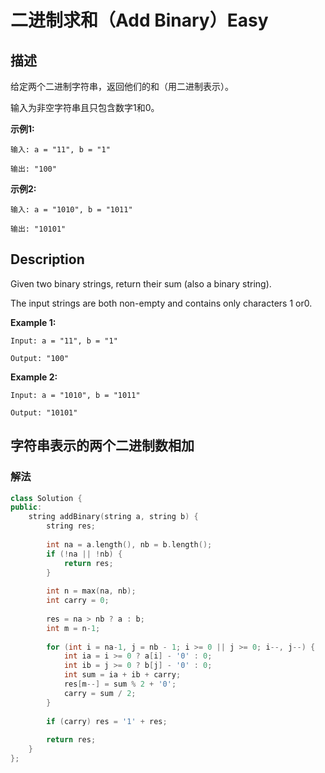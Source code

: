# 二进制求和（Add Binary）Easy
## 描述
给定两个二进制字符串，返回他们的和（用二进制表示）。

输入为非空字符串且只包含数字1和0。

**示例1:**
```
输入: a = "11", b = "1"

输出: "100"
```

**示例2:**
```
输入: a = "1010", b = "1011"

输出: "10101"
```

## Description
Given two binary strings, return their sum (also a binary string).

The input strings are both non-empty and contains only characters 1 or0.

**Example 1:**
```
Input: a = "11", b = "1"

Output: "100"
```

**Example 2:**
```
Input: a = "1010", b = "1011"

Output: "10101"
```


## 字符串表示的两个二进制数相加
### 解法
```c++
class Solution {
public:
    string addBinary(string a, string b) {
        string res;
        
        int na = a.length(), nb = b.length();
        if (!na || !nb) {
            return res;
        }
        
        int n = max(na, nb);
        int carry = 0;
        
        res = na > nb ? a : b;
        int m = n-1;
        
        for (int i = na-1, j = nb - 1; i >= 0 || j >= 0; i--, j--) {
            int ia = i >= 0 ? a[i] - '0' : 0;
            int ib = j >= 0 ? b[j] - '0' : 0;
            int sum = ia + ib + carry;
            res[m--] = sum % 2 + '0';
            carry = sum / 2;
        }
        
        if (carry) res = '1' + res;
        
        return res;
    }
};
```